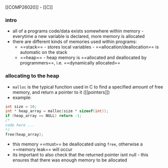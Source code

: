 [[COMP26020]] - [[C]]

### intro
- all of a programs code/data exists somewhere within memory - everytime a new variable is declared, more memory is allocated
- there are different kinds of memories used within programs:
	- ==stack== - stores local variables - ==allocation/deallocation== is automatic on the stack
	- ==heap== - heap memory is ==allocated and deallocated by programmers==, i.e. ==dynamically allocated==

### allocating to the heap
- `malloc` is the typical function used in C to find a specified amount of free memory, and return a pointer to it ([[pointers]])
- example:
```C
int size = 10;
int * heap_array = malloc(size * sizeof(int));
if (heap_array == NULL) return -1;
/*
code here ...
*/
free(heap_array);
```
- this memory ==must== be deallocated using `free`, otherwise a ==memory leak== will occur
- its important to also check that the returned pointer isnt null - this ensures that there was enough memory to be allocated